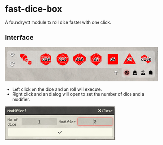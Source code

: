 # fast-dice-box
A foundryvtt module to roll dice faster with one click.
## Interface
![interface.png](screenshots%2Finterface.png)

- Left click on the dice and an roll will execute.
- Right click and an dialog will open to set the number of dice and a modifier.

![interface2.png](screenshots%2Finterface2.png)
